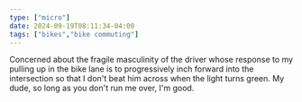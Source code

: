 ```yaml
---
type: ["micro"]
date: 2024-09-19T08:11:34-04:00
tags: ["bikes","bike commuting"]
---
```

Concerned about the fragile masculinity of the driver whose response to my pulling up in the bike lane is to progressively inch forward into the intersection so that I don't beat him across when the light turns green. My dude, so long as you don't run me over, I'm good.
